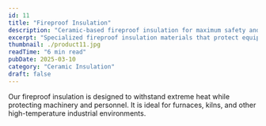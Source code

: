 ```yaml
---
id: 11
title: "Fireproof Insulation"
description: "Ceramic-based fireproof insulation for maximum safety and heat resistance."
excerpt: "Specialized fireproof insulation materials that protect equipment and personnel from high temperatures."
thumbnail: ./product11.jpg
readTime: "6 min read"
pubDate: 2025-03-10
category: "Ceramic Insulation"
draft: false
---
```


Our fireproof insulation is designed to withstand extreme heat while protecting machinery and personnel. It is ideal for furnaces, kilns, and other high-temperature industrial environments.
